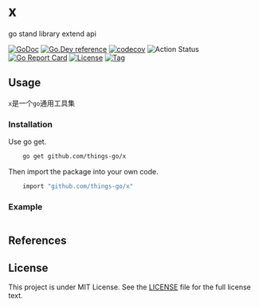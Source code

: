 # x
 go stand library extend api

[![GoDoc](https://godoc.org/github.com/things-go/x?status.svg)](https://godoc.org/github.com/things-go/x)
[![Go.Dev reference](https://img.shields.io/badge/go.dev-reference-blue?logo=go&logoColor=white)](https://pkg.go.dev/github.com/things-go/x?tab=doc)
[![codecov](https://codecov.io/gh/things-go/x/branch/main/graph/badge.svg)](https://codecov.io/gh/things-go/x)
![Action Status](https://github.com/things-go/x/workflows/Go/badge.svg)
[![Go Report Card](https://goreportcard.com/badge/github.com/things-go/x)](https://goreportcard.com/report/github.com/things-go/x)
[![License](https://img.shields.io/github/license/things-go/x)](https://github.com/things-go/x/raw/main/LICENSE)
[![Tag](https://img.shields.io/github/v/tag/things-go/x)](https://github.com/things-go/x/tags)

## Usage

`x`是一个`go`通用工具集

### Installation

Use go get.
```bash
    go get github.com/things-go/x
```

Then import the package into your own code.
```bash
    import "github.com/things-go/x"
```

### Example

[embedmd]:# (examples/main.go go)
```go

```

## References

## License

This project is under MIT License. See the [LICENSE](LICENSE) file for the full license text.